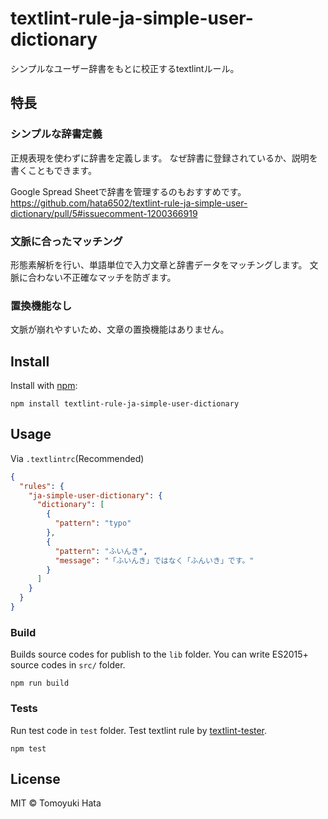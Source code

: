 # textlint-rule-ja-simple-user-dictionary

シンプルなユーザー辞書をもとに校正するtextlintルール。

## 特長

### シンプルな辞書定義

正規表現を使わずに辞書を定義します。
なぜ辞書に登録されているか、説明を書くこともできます。

Google Spread Sheetで辞書を管理するのもおすすめです。
https://github.com/hata6502/textlint-rule-ja-simple-user-dictionary/pull/5#issuecomment-1200366919

### 文脈に合ったマッチング

形態素解析を行い、単語単位で入力文章と辞書データをマッチングします。
文脈に合わない不正確なマッチを防ぎます。

### 置換機能なし

文脈が崩れやすいため、文章の置換機能はありません。

## Install

Install with [npm](https://www.npmjs.com/):

    npm install textlint-rule-ja-simple-user-dictionary

## Usage

Via `.textlintrc`(Recommended)

```json
{
  "rules": {
    "ja-simple-user-dictionary": {
      "dictionary": [
        {
          "pattern": "typo"
        },
        {
          "pattern": "ふいんき",
          "message": "「ふいんき」ではなく「ふんいき」です。"
        }
      ]
    }
  }
}
```

### Build

Builds source codes for publish to the `lib` folder.
You can write ES2015+ source codes in `src/` folder.

    npm run build

### Tests

Run test code in `test` folder.
Test textlint rule by [textlint-tester](https://github.com/textlint/textlint-tester).

    npm test

## License

MIT © Tomoyuki Hata
